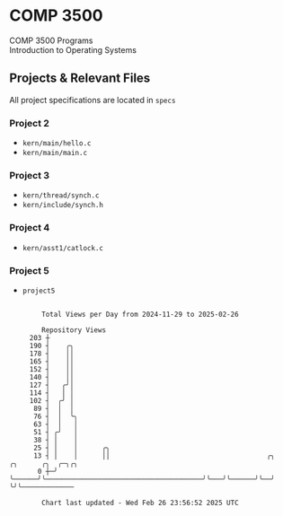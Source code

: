 # COMP 3500
COMP 3500 Programs  
Introduction to Operating Systems  
## Projects & Relevant Files
All project specifications are located in `specs`
### Project 2
- `kern/main/hello.c`
- `kern/main/main.c`
### Project 3
- `kern/thread/synch.c`
- `kern/include/synch.h`
### Project 4
- `kern/asst1/catlock.c`
### Project 5
- `project5`

```

        Total Views per Day from 2024-11-29 to 2025-02-26

        Repository Views
     203 ┼
     190 ┤    ╭╮
     178 ┤    ││
     165 ┤    ││
     152 ┤    ││
     140 ┤    ││
     127 ┤   ╭╯│
     114 ┤   │ │
     102 ┤  ╭╯ │
      89 ┤  │  │
      76 ┤  │  ╰╮
      63 ┤  │   │
      51 ┤ ╭╯   │
      38 ┤ │    │
      25 ┤ │    │      ╭╮
      13 ┤ │    │      ││                                       ╭╮   ╭╮      ╭╮  ╭─╮╭╮
       0 ┼─╯    ╰──────╯╰───────────────────────────────────────╯╰───╯╰──────╯╰──╯ ╰╯╰─────────────

        Chart last updated - Wed Feb 26 23:56:52 2025 UTC
        
```

